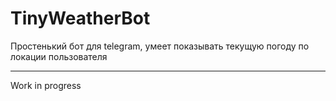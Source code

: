 # TinyWeatherBot
Простенький бот для telegram,  умеет показывать текущую погоду по локации пользователя
***
Work in progress

